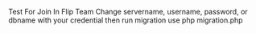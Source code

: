 Test For Join In Flip Team
Change servername, username, password, or dbname with your credential
then run migration use php migration.php
